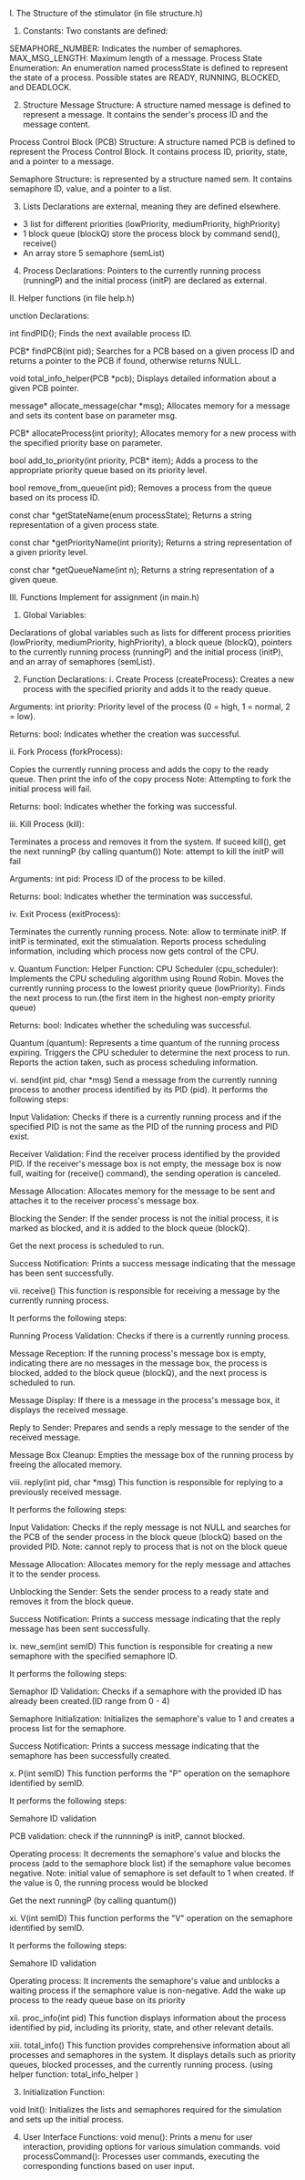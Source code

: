 I. The Structure of the stimulator (in file structure.h)
1. Constants: Two constants are defined:

SEMAPHORE_NUMBER: Indicates the number of semaphores.
MAX_MSG_LENGTH: Maximum length of a message.
Process State Enumeration: An enumeration named processState is defined to represent the state of a process. Possible states are READY, RUNNING, BLOCKED, and DEADLOCK.

2. Structure
Message Structure: A structure named message is defined to represent a message. It contains the sender's process ID and the message content.

Process Control Block (PCB) Structure: A structure named PCB is defined to represent the Process Control Block. It contains process ID, priority, state, and a pointer to a message.

Semaphore Structure: is represented by a structure named sem. It contains semaphore ID, value, and a pointer to a list.

3. Lists Declarations are external, meaning they are defined elsewhere.
- 3 list for different priorities (lowPriority, mediumPriority, highPriority)
- 1 block queue (blockQ) store the process block by command send(), receive()
- An array store 5 semaphore (semList)
    
4. Process Declarations: 
Pointers to the currently running process (runningP) and the initial process (initP) are declared as external.

II. Helper functions (in file help.h)

unction Declarations:

int findPID();
Finds the next available process ID.

PCB* findPCB(int pid);
Searches for a PCB based on a given process ID and returns a pointer to the PCB if found, otherwise returns NULL.

void total_info_helper(PCB *pcb);
Displays detailed information about a given PCB pointer.

message* allocate_message(char *msg);
Allocates memory for a message and sets its content base on parameter msg.

PCB* allocateProcess(int priority);
Allocates memory for a new process with the specified priority base on parameter.


bool add_to_priority(int priority, PCB* item);
Adds a process to the appropriate priority queue based on its priority level.

bool remove_from_queue(int pid);
Removes a process from the queue based on its process ID.

const char *getStateName(enum processState);
Returns a string representation of a given process state.

const char *getPriorityName(int priority);
Returns a string representation of a given priority level.

const char *getQueueName(int n);
Returns a string representation of a given queue.

III. Functions Implement for assignment (in main.h)
1. Global Variables:

Declarations of global variables such as lists for different process priorities (lowPriority, mediumPriority, highPriority), a block queue (blockQ), pointers to the currently running process (runningP) and the initial process (initP), and an array of semaphores (semList).

2. Function Declarations:
i. Create Process (createProcess):
Creates a new process with the specified priority and adds it to the ready queue.

Arguments:
int priority: Priority level of the process (0 = high, 1 = normal, 2 = low).

Returns:
bool: Indicates whether the creation was successful.

ii. Fork Process (forkProcess):

Copies the currently running process and adds the copy to the ready queue.
Then print the info of the copy process
Note: Attempting to fork the initial process will fail.

Returns:
bool: Indicates whether the forking was successful.

iii. Kill Process (kill):

Terminates a process and removes it from the system.
If suceed kill(), get the next runningP (by calling quantum())
Note: attempt to kill the initP will fail

Arguments:
int pid: Process ID of the process to be killed.

Returns:
bool: Indicates whether the termination was successful.

iv. Exit Process (exitProcess):

Terminates the currently running process.
Note: allow to terminate initP. If initP is terminated, exit the stimualation.
Reports process scheduling information, including which process now gets control of the CPU.

v. Quantum Function:
Helper Function:
CPU Scheduler (cpu_scheduler):
Implements the CPU scheduling algorithm using Round Robin.
Moves the currently running process to the lowest priority queue (lowPriority).
Finds the next process to run.(the first item in the highest non-empty priority queue)

Returns:
bool: Indicates whether the scheduling was successful.

Quantum (quantum):
Represents a time quantum of the running process expiring.
Triggers the CPU scheduler to determine the next process to run.
Reports the action taken, such as process scheduling information.

vi. send(int pid, char *msg)
Send a message from the currently running process to another process identified by its PID (pid).
It performs the following steps:

Input Validation: Checks if there is a currently running process and if the specified PID is not the same as the PID of the running process and PID exist.

Receiver Validation: Find the receiver process identified by the provided PID. If the receiver's message box is not empty, the message box is now full, waiting for (receive() command), the sending operation is canceled.

Message Allocation: Allocates memory for the message to be sent and attaches it to the receiver process's message box.

Blocking the Sender: If the sender process is not the initial process, it is marked as blocked, and it is added to the block queue (blockQ).

Get the next process is scheduled to run.

Success Notification: Prints a success message indicating that the message has been sent successfully.

vii. receive()
This function is responsible for receiving a message by the currently running process. 

It performs the following steps:

Running Process Validation: Checks if there is a currently running process.

Message Reception: If the running process's message box is empty, indicating there are no messages in the message box, the process is blocked, added to the block queue (blockQ), and the next process is scheduled to run.

Message Display: If there is a message in the process's message box, it displays the received message.

Reply to Sender: Prepares and sends a reply message to the sender of the received message.

Message Box Cleanup: Empties the message box of the running process by freeing the allocated memory.

viii. reply(int pid, char *msg)
This function is responsible for replying to a previously received message. 

It performs the following steps:

Input Validation: Checks if the reply message is not NULL and searches for the PCB of the sender process in the block queue (blockQ) based on the provided PID.
Note: cannot reply to process that is not on the block queue

Message Allocation: Allocates memory for the reply message and attaches it to the sender process.

Unblocking the Sender: Sets the sender process to a ready state and removes it from the block queue.

Success Notification: Prints a success message indicating that the reply message has been sent successfully.
 

ix. new_sem(int semID)
This function is responsible for creating a new semaphore with the specified semaphore ID.

It performs the following steps:

Semaphor ID Validation: Checks if a semaphore with the provided ID has already been created.(ID range from 0 - 4)

Semaphore Initialization: Initializes the semaphore's value to 1 and creates a process list for the semaphore.

Success Notification: Prints a success message indicating that the semaphore has been successfully created.

x. P(int semID)
This function performs the "P" operation on the semaphore identified by semID.

It performs the following steps:

Semahore ID validation

PCB validation: check if the runnningP is initP, cannot blocked.

Operating process:
It decrements the semaphore's value and blocks the process (add to the semaphore block list) if the semaphore value becomes negative. 
Note: initial value of semaphore is set default to 1 when created. If the value is 0, the running process would be blocked

Get the next runningP (by calling quantum())

xi. V(int semID)
This function performs the "V" operation on the semaphore identified by semID.

It performs the following steps:

Semahore ID validation

Operating process:
It increments the semaphore's value and unblocks a waiting process if the semaphore value is non-negative.
Add the wake up process to the ready queue base on its priority

xii. proc_info(int pid)
This function displays information about the process identified by pid, including its priority, state, and other relevant details.

xiii. total_info()
This function provides comprehensive information about all processes and semaphores in the system. It displays details such as priority queues, blocked processes, and the currently running process. (using helper function: total_info_helper )



3. Initialization Function:

void Init(): Initializes the lists and semaphores required for the simulation and sets up the initial process.

4. User Interface Functions:
void menu(): Prints a menu for user interaction, providing options for various simulation commands.
void processCommand(): Processes user commands, executing the corresponding functions based on user input.